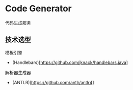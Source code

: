 # Code Generator

代码生成服务

## 技术选型

模板引擎
- (Handlebars)[https://github.com/jknack/handlebars.java]

解析器生成器
- (ANTLR)[https://github.com/antlr/antlr4]
